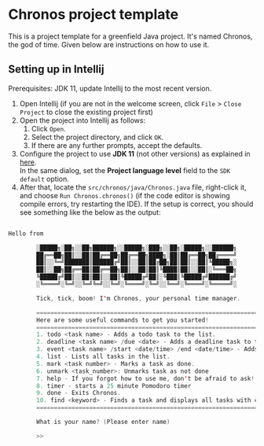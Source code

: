 # Chronos project template

This is a project template for a greenfield Java project. It's named Chronos, the god of time. Given below are instructions on how to use it.

## Setting up in Intellij

Prerequisites: JDK 11, update Intellij to the most recent version.

1. Open Intellij (if you are not in the welcome screen, click `File` > `Close Project` to close the existing project first)
1. Open the project into Intellij as follows:
   1. Click `Open`.
   1. Select the project directory, and click `OK`.
   1. If there are any further prompts, accept the defaults.
1. Configure the project to use **JDK 11** (not other versions) as explained in [here](https://www.jetbrains.com/help/idea/sdk.html#set-up-jdk).<br>
   In the same dialog, set the **Project language level** field to the `SDK default` option.
3. After that, locate the `src/chronos/java/Chronos.java` file, right-click it, and choose `Run Chronos.chronos()` (if the code editor is showing compile errors, try restarting the IDE). If the setup is correct, you should see something like the below as the output:

```java

Hello from

        ░█████╗░██╗░░██╗██████╗░░█████╗░███╗░░██╗░█████╗░░██████╗
        ██╔══██╗██║░░██║██╔══██╗██╔══██╗████╗░██║██╔══██╗██╔════╝
        ██║░░╚═╝███████║██████╔╝██║░░██║██╔██╗██║██║░░██║╚█████╗░
        ██║░░██╗██╔══██║██╔══██╗██║░░██║██║╚████║██║░░██║░╚═══██╗
        ╚█████╔╝██║░░██║██║░░██║╚█████╔╝██║░╚███║╚█████╔╝██████╔╝
        ░╚════╝░╚═╝░░╚═╝╚═╝░░╚═╝░╚════╝░╚═╝░░╚══╝░╚════╝░╚═════╝░

        Tick, tick, boom! I'm Chronos, your personal time manager.

        ===============================================================================================================
        Here are some useful commands to get you started!
        ===============================================================================================================
        1. todo <task name> - Adds a todo task to the list.
        2. deadline <task name> /due <date> - Adds a deadline task to the list.
        3. event <task name> /start <date/time> /end <date/time> - Adds an event task to the list.
        4. list - Lists all tasks in the list.
        5. mark <task number> - Marks a task as done.
        6. unmark <task_number>: Unmarks task as not done
        7. help - If you forgot how to use me, don't be afraid to ask!.
        8. timer - starts a 25 minute Pomodoro timer
        9. done - Exits Chronos.
        10. find <keyword> - Finds a task and displays all tasks with corresponding keywords
        ===============================================================================================================

        What is your name? (Please enter name)

        >>

```

